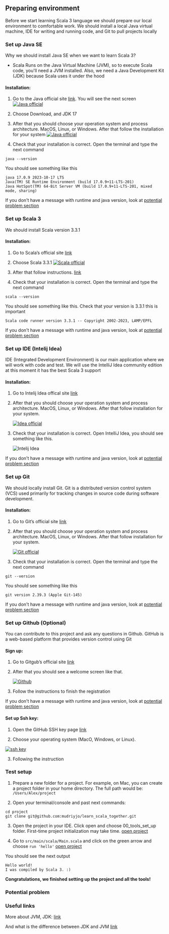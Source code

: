 ## Preparing environment

Before we start learning Scala 3 language we should prepare our local environment to comfortable work. We should install a local Java virtual machine, IDE for writing and running code, and Git to pull projects locally

### Set up Java SE

Why we should install Java SE when we want to learn Scala 3?

- Scala Runs on the Java Virtual Machine (JVM), so to execute Scala code, you'll need a JVM installed. Also, we need a Java Development Kit (JDK) because Scala uses it under the hood

#### Installation:

1. Go to the Java official site [link](https://www.oracle.com/id/java/technologies/downloads/). You will see the next screen
   [![Java official](/images/java.png)](https://www.oracle.com/id/java/technologies/downloads/)

2. Choose Download, and JDK 17

3. After that you should choose your operation system and process architecture. MacOS, Linux, or Windows. After that follow the installation for your system
   [![Java official](/images/java_2.png)](https://www.oracle.com/id/java/technologies/downloads/)

4. Check that your installation is correct. Open the terminal and type the next command

```
java --version
```

You should see something like this

```
java 17.0.9 2023-10-17 LTS
Java(TM) SE Runtime Environment (build 17.0.9+11-LTS-201)
Java HotSpot(TM) 64-Bit Server VM (build 17.0.9+11-LTS-201, mixed mode, sharing)
```

If you don't have a message with runtime and java version, look at [potential problem section](#potential-problem)

### Set up Scala 3

We should install Scala version 3.3.1

#### Installation:

1. Go to Scala’s official site [link](https://www.scala-lang.org/)

2. Choose Scala 3.3.1
   [![Scala official](/images/scala.png)](https://www.scala-lang.org/)

3. After that follow instructions. [link](https://www.scala-lang.org/download/3.3.1.html)

4. Check that your installation is correct. Open the terminal and type the next command

```
scala --version
```

You should see something like this. Check that your version is 3.3.1 this is important

```
Scala code runner version 3.3.1 -- Copyright 2002-2023, LAMP/EPFL
```

If you don't have a message with runtime and java version, look at [potential problem section](#potential-problem)

### Set up IDE (Intelij Idea)

IDE (Integrated Development Environment) is our main application where we will work with code and test. We will use the IntelliJ Idea community edition at this moment it has the best Scala 3 support

#### Installation:

1. Go to Intelij Idea offical site [link](https://www.jetbrains.com/idea/download/?section=mac)

2. After that you should choose your operation system and process architecture. MacOS, Linux, or Windows. After that follow installation for your system.

   [![Idea official](/images/idea.png)](https://www.jetbrains.com/idea/download/?section=mac)

3. Check that your installation is correct. Open IntelliJ Idea, you should see something like this.

   ![Intelij Idea](/images/idea_2.png)

If you don't have a message with runtime and java version, look at [potential problem section](#potential-problem)

### Set up Git

We should locally install Git. Git is a distributed version control system (VCS) used primarily for tracking changes in source code during software development.

#### Installation:

1. Go to Git’s official site [link](https://git-scm.com/)

2. After that you should choose your operation system and process architecture. MacOS, Linux, or Windows. After that follow installation for your system.

   [![Git official](/images/git.png)](https://git-scm.com/)

3. Check that your installation is correct. Open the terminal and type the next command

```
git --version
```

You should see something like this

```
git version 2.39.3 (Apple Git-145)
```

If you don't have a message with runtime and java version, look at [potential problem section](#potential-problem)

### Set up Github (Optional)

You can contribute to this project and ask any questions in Github. GitHub is a web-based platform that provides version control using Git

#### Sign up:

1. Go to Gitgub’s official site [link](https://github.com/)

2. After that you should see a welcome screen like that.

   [![Github](/images/github.png)](https://github.com/)

3. Follow the instructions to finish the registration

If you don't have a message with runtime and java version, look at [potential problem section](#potential-problem)

#### Set up Ssh key:

1. Open the GitHub SSH key page [link](https://docs.github.com/en/authentication/connecting-to-github-with-ssh/adding-a-new-ssh-key-to-your-github-account)

2. Choose your operating system (MacO, Windows, or Linux).

[![ssh key](/images/ssh_key.png)](https://docs.github.com/en/authentication/connecting-to-github-with-ssh/adding-a-new-ssh-key-to-your-github-account)

3. Following the instruction

### Test setup

1. Prepare a new folder for a project. For example, on Mac, you can create a project folder in your home directory. The full path would be: `/Users/Alex/project`

2. Open your terminal/console and past next commands:

```
cd project
git clone git@github.com:mudriyjo/learn_scala_together.git
```

3. Open the project in your IDE. Click open and choose 00_tools_set_up folder. First-time project initialization may take time. [open project](/images/open_project.png)

4. Go to `src/main/scala/Main.scala` and click on the green arrow and choose `run 'hello'` [open project](/images/test_run.png)

You should see the next output

```
Hello world!
I was compiled by Scala 3. :)
```

**Congratulations, we finished setting up the project and all the tools!**

### Potential problem

### Useful links

More about JVM, JDK: [link](https://medium.com/jay-tillu/what-is-jdk-jvm-and-jre-the-exact-difference-between-them-ce39d591a925)

And what is the difference between JDK and JVM [link](https://www.digitalocean.com/community/tutorials/difference-jdk-vs-jre-vs-jvm)
